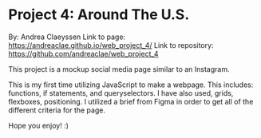 # Project 4: Around The U.S.

By: Andrea Claeyssen
Link to page: https://andreaclae.github.io/web_project_4/
Link to repository: https://github.com/andreaclae/web_project_4

This project is a mockup social media page similar to an Instagram.

This is my first time utilizing JavaScript to make a webpage. This includes: functions, if statements, and queryselectors. I have also used, grids, flexboxes, positioning. I utilized a brief from Figma in order to get all of the different criteria for the page.

Hope you enjoy! :)
